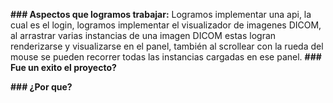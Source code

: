 **### Aspectos que logramos trabajar:**
Logramos implementar una api, la cual es el login, logramos implementar el visualizador de imagenes DICOM, al arrastrar varias instancias de una imagen DICOM estas logran renderizarse y visualizarse en el panel, también al scrollear con la rueda del mouse se pueden recorrer todas las instancias cargadas en ese panel.
**### Fue un exito el proyecto?**

**### ¿Por que?**

